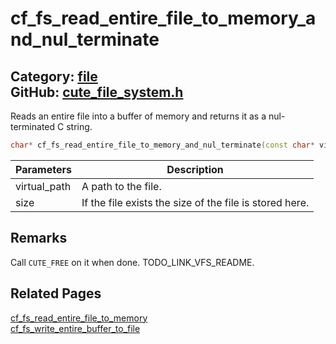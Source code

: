 # cf_fs_read_entire_file_to_memory_and_nul_terminate

Category: [file](https://github.com/RandyGaul/cute_framework/blob/master/docs/api_reference?id=file)  
GitHub: [cute_file_system.h](https://github.com/RandyGaul/cute_framework/blob/master/include/cute_file_system.h)  
---

Reads an entire file into a buffer of memory and returns it as a nul-terminated C string.

```cpp
char* cf_fs_read_entire_file_to_memory_and_nul_terminate(const char* virtual_path, size_t* size);
```

Parameters | Description
--- | ---
virtual_path | A path to the file.
size | If the file exists the size of the file is stored here.

## Remarks

Call `CUTE_FREE` on it when done. TODO_LINK_VFS_README.

## Related Pages

[cf_fs_read_entire_file_to_memory](https://github.com/RandyGaul/cute_framework/blob/master/docs/file/cf_fs_read_entire_file_to_memory.md)  
[cf_fs_write_entire_buffer_to_file](https://github.com/RandyGaul/cute_framework/blob/master/docs/file/cf_fs_write_entire_buffer_to_file.md)  
